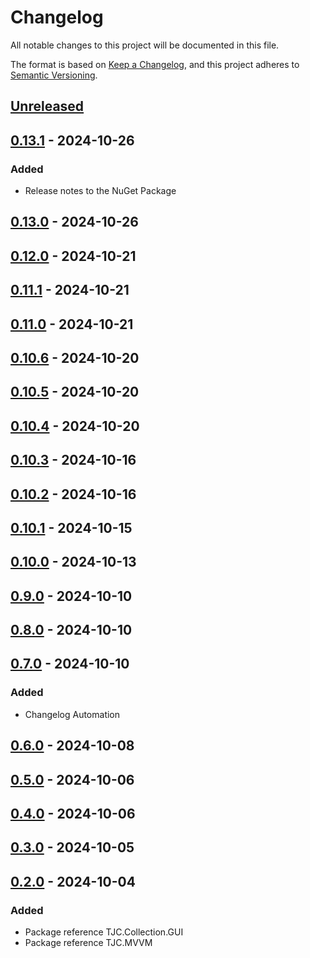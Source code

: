 # Changelog

All notable changes to this project will be documented in this file.

The format is based on [Keep a Changelog](https://keepachangelog.com/en/1.1.0/),
and this project adheres to [Semantic Versioning](https://semver.org/spec/v2.0.0.html).

## [Unreleased]

## [0.13.1] - 2024-10-26

### Added

- Release notes to the NuGet Package

## [0.13.0] - 2024-10-26

## [0.12.0] - 2024-10-21

## [0.11.1] - 2024-10-21

## [0.11.0] - 2024-10-21

## [0.10.6] - 2024-10-20

## [0.10.5] - 2024-10-20

## [0.10.4] - 2024-10-20

## [0.10.3] - 2024-10-16

## [0.10.2] - 2024-10-16

## [0.10.1] - 2024-10-15

## [0.10.0] - 2024-10-13

## [0.9.0] - 2024-10-10

## [0.8.0] - 2024-10-10

## [0.7.0] - 2024-10-10

### Added

- Changelog Automation

## [0.6.0] - 2024-10-08

## [0.5.0] - 2024-10-06

## [0.4.0] - 2024-10-06

## [0.3.0] - 2024-10-05

## [0.2.0] - 2024-10-04

### Added

- Package reference TJC.Collection.GUI
- Package reference TJC.MVVM

[Unreleased]: https://github.com/TJC-Tools/TJC.Collection.MVVM/compare/v0.13.1...HEAD

[0.13.1]: https://github.com/TJC-Tools/TJC.Collection.MVVM/compare/v0.13.0...v0.13.1

[0.13.0]: https://github.com/TJC-Tools/TJC.Collection.MVVM/compare/v0.12.0...v0.13.0

[0.12.0]: https://github.com/TJC-Tools/TJC.Collection.MVVM/compare/v0.11.1...v0.12.0

[0.11.1]: https://github.com/TJC-Tools/TJC.Collection.MVVM/compare/v0.11.0...v0.11.1

[0.11.0]: https://github.com/TJC-Tools/TJC.Collection.MVVM/compare/v0.10.6...v0.11.0

[0.10.6]: https://github.com/TJC-Tools/TJC.Collection.MVVM/compare/v0.10.5...v0.10.6

[0.10.5]: https://github.com/TJC-Tools/TJC.Collection.MVVM/compare/v0.10.4...v0.10.5

[0.10.4]: https://github.com/TJC-Tools/TJC.Collection.MVVM/compare/v0.10.3...v0.10.4

[0.10.3]: https://github.com/TJC-Tools/TJC.Collection.MVVM/compare/v0.10.2...v0.10.3

[0.10.2]: https://github.com/TJC-Tools/TJC.Collection.MVVM/compare/v0.10.1...v0.10.2

[0.10.1]: https://github.com/TJC-Tools/TJC.Collection.MVVM/compare/v0.10.0...v0.10.1

[0.10.0]: https://github.com/TJC-Tools/TJC.Collection.MVVM/compare/v0.9.0...v0.10.0

[0.9.0]: https://github.com/TJC-Tools/TJC.Collection.MVVM/compare/v0.8.0...v0.9.0

[0.8.0]: https://github.com/TJC-Tools/TJC.Collection.MVVM/compare/v0.7.0...v0.8.0

[0.7.0]: https://github.com/TJC-Tools/TJC.Collection.MVVM/compare/v0.6.0...v0.7.0

[0.6.0]: https://github.com/TJC-Tools/TJC.Collection.MVVM/compare/v0.5.0...v0.6.0

[0.5.0]: https://github.com/TJC-Tools/TJC.Collection.MVVM/compare/v0.4.0...v0.5.0

[0.4.0]: https://github.com/TJC-Tools/TJC.Collection.MVVM/compare/v0.3.0...v0.4.0

[0.3.0]: https://github.com/TJC-Tools/TJC.Collection.MVVM/compare/v0.2.0...v0.3.0

[0.2.0]: https://github.com/TJC-Tools/TJC.Collection.MVVM/releases/tag/v0.2.0
